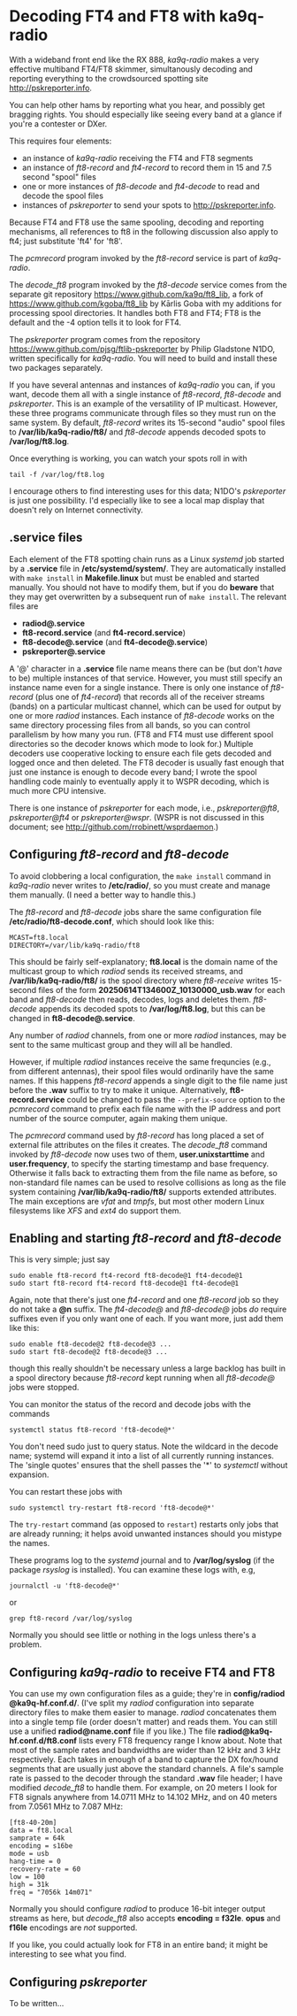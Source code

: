 # Decoding FT4 and FT8 with ka9q-radio
With a wideband front end like the RX 888, *ka9q-radio* makes a very
effective multiband FT4/FT8 skimmer, simultanously decoding and
reporting everything to the crowdsourced spotting site
http://pskreporter.info.

You can help other hams by reporting what you hear, and possibly get
bragging rights. You should especially like seeing every band at a
glance if you're a contester or DXer.

This requires four elements:
- an instance of *ka9q-radio* receiving the FT4 and FT8 segments
- an instance of *ft8-record* and *ft4-record* to record them in 15 and 7.5 second "spool" files
- one or more instances of *ft8-decode* and *ft4-decode* to read and decode
the spool files
- instances of *pskreporter* to send your spots to http://pskreporter.info.

Because FT4 and FT8 use the same spooling, decoding and reporting
mechanisms, all references to ft8 in the following discussion also apply to
ft4; just substitute 'ft4' for 'ft8'.

The *pcmrecord* program invoked by the *ft8-record* service is part of *ka9q-radio*.

The *decode_ft8* program invoked by the *ft8-decode* service comes from
the separate git repository https://www.github.com/ka9q/ft8_lib, a
fork of https://www.github.com/kgoba/ft8_lib by Kārlis Goba with my
additions for processing spool directories. It handles both FT8 and FT4; FT8
is the default and the -4 option tells it to look for FT4.

The *pskreporter* program comes from the repository
https://www.github.com/pjsg/ftlib-pskreporter by Philip Gladstone
N1DO, written specifically for *ka9q-radio*. You will need to build
and install these two packages separately.

If you have several antennas and instances of *ka9q-radio* you can, if
you want, decode them all with a single instance of *ft8-record*,
*ft8-decode* and *pskreporter*.  This is an example of the versatility
of IP multicast. However, these three programs
communicate through files so they must run on the same system.  By
default, *ft8-record* writes its 15-second "audio" spool files to
**/var/lib/ka9q-radio/ft8/** and *ft8-decode* appends decoded spots to
**/var/log/ft8.log**.

Once everything is working, you can watch your spots roll in with
```
tail -f /var/log/ft8.log
```
I encourage others to find interesting uses for this data; N1DO's *pskreporter*
is just one possibility. I'd especially like to see a local map display
that doesn't rely on Internet connectivity.


## .service files

Each element of the FT8 spotting chain runs as a Linux *systemd* job
started by a **.service** file in **/etc/systemd/system/**. They are
automatically installed with `make install`
in **Makefile.linux** but must be enabled and started manually.
You should not have to modify them, but if you do
__beware__ that they may get overwritten by a subsequent run of `make
install`. The relevant files are

- **radiod​@.service**
- **ft8-record.service** (and **ft4-record.service**)
- **ft8-decode​@.service** (and **ft4-decode​@.service**)
- **pskreporter​@.service**

A '@' character in a **.service** file name means there can be (but
don't *have* to be) multiple instances of that service. However, you
must still specify an instance name even for a single instance.  There
is only one instance of *ft8-record* (plus one of *ft4-record*) that
records all of the receiver streams (bands) on a particular multicast
channel, which can be used for output by one or more *radiod* instances.  Each
instance of *ft8-decode* works on the same directory
processing files from all bands, so you can control parallelism by
how many you run. (FT8 and FT4 must use different spool directories
so the decoder knows which mode to look for.)
Multiple decoders use cooperative locking to ensure each file gets decoded and logged
once and then deleted.  The FT8 decoder is usually fast enough that just
one instance is enough to decode every band; I wrote
the spool handling code mainly to eventually apply it to WSPR
decoding, which is much more CPU intensive.

There is one instance of *pskreporter* for each mode, i.e.,
*pskreporter@ft8*, *pskreporter@ft4* or *pskreporter@wspr*. (WSPR is not
discussed in this document; see http://github.com/rrobinett/wsprdaemon.)

## Configuring *ft8-record* and *ft8-decode*

To avoid clobbering a local configuration, the `make install` command
in *ka9q-radio* never writes to **/etc/radio/**, so you must create and
manage them manually.  (I need a better way to handle this.)

The *ft8-record* and *ft8-decode* jobs share the same configuration
file **/etc/radio/ft8-decode.conf**, which should look like this:
```
MCAST=ft8.local
DIRECTORY=/var/lib/ka9q-radio/ft8
```
This should be fairly self-explanatory; **ft8.local** is the domain name of the
multicast group to which *radiod* sends its received streams, and
**/var/lib/ka9q-radio/ft8/** is the spool directory where *ft8-receive*
writes 15-second files of the form **20250614T134600Z_10130000_usb.wav**
for each band and *ft8-decode* then reads, decodes, logs and deletes them.
*ft8-decode* appends its decoded spots to **/var/log/ft8.log**, but this
can be changed in **ft8-decode​@.service**.

Any number of *radiod* channels, from one or more *radiod* instances,
may be sent to the same multicast group and they will all be handled.

However, if multiple *radiod* instances receive the same frequncies
(e.g., from different antennas), their spool files would ordinarily
have the same names. If this happens *ft8-record* appends a single
digit to the file name just before the **.wav** suffix to try to make
it unique.  Alternatively, **ft8-record.service** could be changed to
pass the `--prefix-source` option to the *pcmrecord* command to prefix
each file name with the IP address and port number of the source
computer, again making them unique.

The *pcmrecord* command used by *ft8-record* has long placed a set of
external file attributes on the files it creates.  The *decode_ft8*
command invoked by *ft8-decode* now uses two of them,
**user.unixstarttime** and **user.frequency**, to specify the starting
timestamp and base frequency.  Otherwise it falls back to extracting
them from the file name as before, so non-standard file names
can be used to resolve collisions as long as the file system
containing **/var/lib/ka9q-radio/ft8/** supports extended attributes. The
main exceptions are *vfat* and *tmpfs*, but most other modern Linux
filesystems like *XFS* and *ext4* do support them.

## Enabling and starting *ft8-record* and *ft8-decode*

This is very simple; just say
```
sudo enable ft8-record ft4-record ft8-decode@1 ft4-decode@1
sudo start ft8-record ft4-record ft8-decode@1 ft4-decode@1
```
Again, note that there's just one *ft4-record* and one *ft8-record* job so they
do not take a **@n** suffix. The *ft4-decode@* and *ft8-decode@* jobs *do*
require suffixes even if you only want one of each. 
If you want more, just add them like this:
```
sudo enable ft8-decode@2 ft8-decode@3 ...
sudo start ft8-decode@2 ft8-decode@3 ...
```
though this really shouldn't be necessary unless a large backlog
has built in a spool directory because *ft8-record* kept running
when all *ft8-decode@* jobs were stopped.

You can monitor the status of the record and decode jobs with the commands
```
systemctl status ft8-record	'ft8-decode@*'
```
You don't need sudo just to query status. Note the wildcard in the decode name;
systemd will expand it into a list of all currently running instances. The 'single quotes'
ensures that the shell passes the '*' to *systemctl* without expansion.

You can restart these jobs with
```
sudo systemctl try-restart ft8-record 'ft8-decode@*'
```
The ``try-restart`` command (as opposed to ``restart``) restarts only jobs that are already running; it helps
avoid unwanted instances should you mistype the names.

These programs log to the *systemd* journal and to **/var/log/syslog** (if the package
*rsyslog* is installed). You can examine these logs with, e.g,
```
journalctl -u 'ft8-decode@*'
```
or
```
grep ft8-record /var/log/syslog
```
Normally you should see little or nothing in the logs unless there's a problem.


## Configuring *ka9q-radio* to receive FT4 and FT8

You can use my own configuration files as a guide; they're
in **config/radiod​@ka9q-hf.conf.d/**. (I've split my *radiod* configuration
into separate directory files to make them
easier to manage. *radiod* concatenates them into a single temp file (order doesn't matter)
and reads them.
You can still use a unified **radiod​@name.conf** file if you like.) The file
**radiod​@ka9q-hf.conf.d/ft8.conf** lists every FT8
frequency range I know about. Note that most of the sample
rates and bandwidths are wider than 12 kHz and 3 kHz
respectively. Each takes in enough of a band to capture the DX
fox/hound segments that are usually just above the standard channels.
A file's sample rate is passed to the decoder through
the standard **.wav** file header; I have modified *decode_ft8* to handle them.
For example, on 20 meters I look for FT8 signals anywhere from 14.0711 MHz to 14.102 MHz,
and on 40 meters from 7.0561 MHz to 7.087 MHz:
```
[ft8-40-20m]
data = ft8.local
samprate = 64k
encoding = s16be
mode = usb
hang-time = 0
recovery-rate = 60
low = 100
high = 31k
freq = "7056k 14m071"
```
Normally you should configure *radiod* to produce 16-bit integer output streams
as here, but *decode_ft8* also accepts **encoding = f32le**.
**opus** and **f16le** encodings are *not* supported.

If you like, you could actually look for FT8 in an entire band; it
might be interesting to see what you find.

## Configuring *pskreporter*
To be written...

